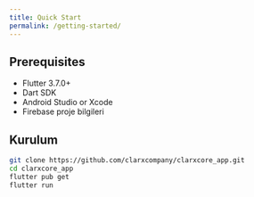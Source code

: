 ```yaml
---
title: Quick Start
permalink: /getting-started/
---
```


## Prerequisites

- Flutter 3.7.0+
- Dart SDK
- Android Studio or Xcode
- Firebase proje bilgileri

## Kurulum

```bash
git clone https://github.com/clarxcompany/clarxcore_app.git
cd clarxcore_app
flutter pub get
flutter run
